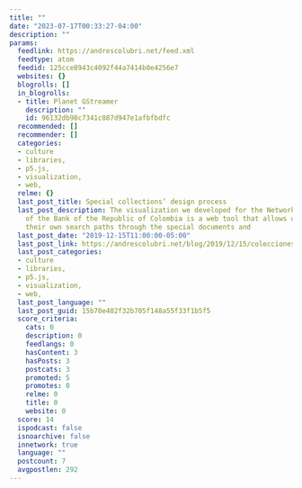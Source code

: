 ```yaml
---
title: ""
date: "2023-07-17T00:33:27-04:00"
description: ""
params:
  feedlink: https://andrescolubri.net/feed.xml
  feedtype: atom
  feedid: 125cce8943c4092f44a7414b0e4256e7
  websites: {}
  blogrolls: []
  in_blogrolls:
  - title: Planet GStreamer
    description: ""
    id: 96132db98c7341c087d947e1afbfbdfc
  recommended: []
  recommender: []
  categories:
  - culture
  - libraries,
  - p5.js,
  - visualization,
  - web,
  relme: {}
  last_post_title: Special collections’ design process
  last_post_description: The visualization we developed for the Network of Libraries
    of the Bank of the Republic of Colombia is a web tool that allows users to create
    their own search paths through the special documents and
  last_post_date: "2019-12-15T11:00:00-05:00"
  last_post_link: https://andrescolubri.net/blog/2019/12/15/colecciones-especiales.html
  last_post_categories:
  - culture
  - libraries,
  - p5.js,
  - visualization,
  - web,
  last_post_language: ""
  last_post_guid: 15b70e402f32b705f148a55f33f1b5f5
  score_criteria:
    cats: 0
    description: 0
    feedlangs: 0
    hasContent: 3
    hasPosts: 3
    postcats: 3
    promoted: 5
    promotes: 0
    relme: 0
    title: 0
    website: 0
  score: 14
  ispodcast: false
  isnoarchive: false
  innetwork: true
  language: ""
  postcount: 7
  avgpostlen: 292
---
```

